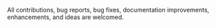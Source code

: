All contributions, bug reports, bug fixes, documentation improvements, enhancements, and ideas are welcomed.
